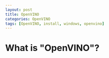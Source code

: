 ```yaml
---
layout: post
title: OpenVINO
categories: OpenVINO
tags: [OpenVINO, install, windows, openvino]
---
```


# What is "OpenVINO"?
